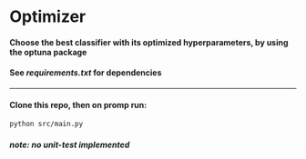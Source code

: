 # Optimizer

#### Choose the best classifier with its optimized hyperparameters, by using the optuna package
#### See _requirements.txt_ for dependencies

---
#### Clone this repo, then on promp run:

```bash
python src/main.py
```

#### _note: no unit-test implemented_
